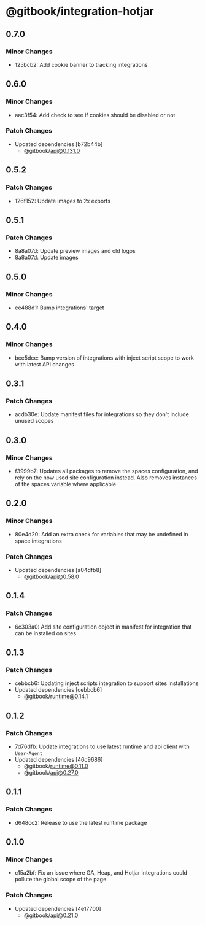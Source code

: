 # @gitbook/integration-hotjar

## 0.7.0

### Minor Changes

- 125bcb2: Add cookie banner to tracking integrations

## 0.6.0

### Minor Changes

- aac3f54: Add check to see if cookies should be disabled or not

### Patch Changes

- Updated dependencies [b72b44b]
    - @gitbook/api@0.131.0

## 0.5.2

### Patch Changes

- 126f152: Update images to 2x exports

## 0.5.1

### Patch Changes

- 8a8a07d: Update preview images and old logos
- 8a8a07d: Update images

## 0.5.0

### Minor Changes

- ee488d1: Bump integrations' target

## 0.4.0

### Minor Changes

- bce5dce: Bump version of integrations with inject script scope to work with latest API changes

## 0.3.1

### Patch Changes

- acdb30e: Update manifest files for integrations so they don't include unused scopes

## 0.3.0

### Minor Changes

- f3999b7: Updates all packages to remove the spaces configuration, and rely on the now used site configuration instead. Also removes instances of the spaces variable where applicable

## 0.2.0

### Minor Changes

- 80e4d20: Add an extra check for variables that may be undefined in space integrations

### Patch Changes

- Updated dependencies [a04dfb8]
    - @gitbook/api@0.58.0

## 0.1.4

### Patch Changes

- 6c303a0: Add site configuration object in manifest for integration that can be installed on sites

## 0.1.3

### Patch Changes

- cebbcb6: Updating inject scripts integration to support sites installations
- Updated dependencies [cebbcb6]
    - @gitbook/runtime@0.14.1

## 0.1.2

### Patch Changes

- 7d76dfb: Update integrations to use latest runtime and api client with `User-Agent`
- Updated dependencies [46c9686]
    - @gitbook/runtime@0.11.0
    - @gitbook/api@0.27.0

## 0.1.1

### Patch Changes

- d648cc2: Release to use the latest runtime package

## 0.1.0

### Minor Changes

- c15a2bf: Fix an issue where GA, Heap, and Hotjar integrations could pollute the global scope of the page.

### Patch Changes

- Updated dependencies [4e17700]
    - @gitbook/api@0.21.0
